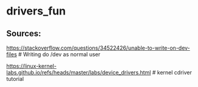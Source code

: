 # drivers_fun







## Sources:

https://stackoverflow.com/questions/34522426/unable-to-write-on-dev-files # Writing do /dev as normal user

https://linux-kernel-labs.github.io/refs/heads/master/labs/device_drivers.html # kernel cdriver tutorial